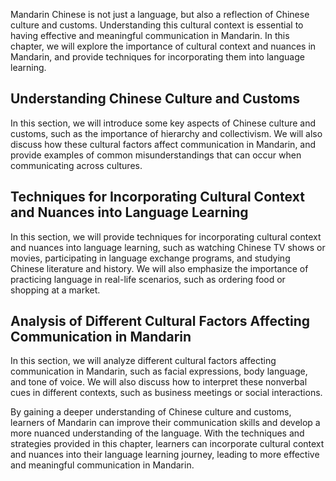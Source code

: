 
Mandarin Chinese is not just a language, but also a reflection of Chinese culture and customs. Understanding this cultural context is essential to having effective and meaningful communication in Mandarin. In this chapter, we will explore the importance of cultural context and nuances in Mandarin, and provide techniques for incorporating them into language learning.

Understanding Chinese Culture and Customs
-----------------------------------------

In this section, we will introduce some key aspects of Chinese culture and customs, such as the importance of hierarchy and collectivism. We will also discuss how these cultural factors affect communication in Mandarin, and provide examples of common misunderstandings that can occur when communicating across cultures.

Techniques for Incorporating Cultural Context and Nuances into Language Learning
--------------------------------------------------------------------------------

In this section, we will provide techniques for incorporating cultural context and nuances into language learning, such as watching Chinese TV shows or movies, participating in language exchange programs, and studying Chinese literature and history. We will also emphasize the importance of practicing language in real-life scenarios, such as ordering food or shopping at a market.

Analysis of Different Cultural Factors Affecting Communication in Mandarin
--------------------------------------------------------------------------

In this section, we will analyze different cultural factors affecting communication in Mandarin, such as facial expressions, body language, and tone of voice. We will also discuss how to interpret these nonverbal cues in different contexts, such as business meetings or social interactions.

By gaining a deeper understanding of Chinese culture and customs, learners of Mandarin can improve their communication skills and develop a more nuanced understanding of the language. With the techniques and strategies provided in this chapter, learners can incorporate cultural context and nuances into their language learning journey, leading to more effective and meaningful communication in Mandarin.
